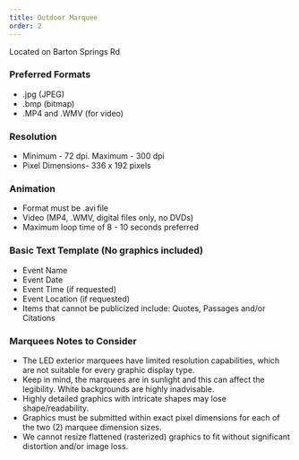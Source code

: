 ```yaml
---
title: Outdoor Marquee
order: 2
---
```


Located on Barton Springs Rd

### Preferred Formats

- .jpg (JPEG)
- .bmp (bitmap)
- .MP4 and .WMV (for video)

### Resolution
- Minimum - 72 dpi. Maximum - 300 dpi
- Pixel Dimensions- 336 x 192 pixels

### Animation

- Format must be .avi file
- Video (MP4, .WMV, digital files only, no DVDs)
- Maximum loop time of 8 - 10 seconds preferred

### Basic Text Template (No graphics included)

- Event Name
- Event Date
- Event Time (if requested)
- Event Location (if requested)
- Items that cannot be publicized include: Quotes, Passages and/or Citations

### Marquees Notes to Consider

- The LED exterior marquees have limited resolution capabilities, which are not suitable for every graphic display type.
- Keep in mind, the marquees are in sunlight and this can affect the legibility. White backgrounds are highly inadvisable.
- Highly detailed graphics with intricate shapes may lose shape/readability.
- Graphics must be submitted within exact pixel dimensions for each of the two (2) marquee dimension sizes.
- We cannot resize flattened (rasterized) graphics to fit without significant distortion and/or image loss.
